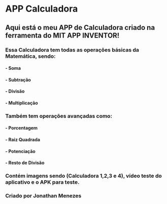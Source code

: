 <h1>APP Calculadora</h1>
<h2>Aqui está o meu APP de Calculadora criado na ferramenta do MIT APP INVENTOR!</h2>
<h3>Essa Calculadora tem todas as operações básicas da Matemática, sendo:</h3>
<h4>- Soma</h4>
<h4>- Subtração</h4>
<h4>- Divisão</h4>
<h4>- Multiplicação</h4>
<h3>Também tem operações avançadas como:</h3>
<h4>- Porcentagem</h4>
<h4>- Raiz Quadrada</h4>
<h4>- Potenciação</h4>
<h4>- Resto de Divisão</h4>
<h3>Contém imagens sendo (Calculadora 1,2,3 e 4), vídeo teste do aplicativo e o APK para teste.</h3>
<h3>Criado por Jonathan Menezes</h3>

